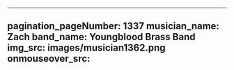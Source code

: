 ------
pagination_pageNumber: 1337
musician_name: Zach
band_name: Youngblood Brass Band
img_src: images/musician1362.png
onmouseover_src: 
------